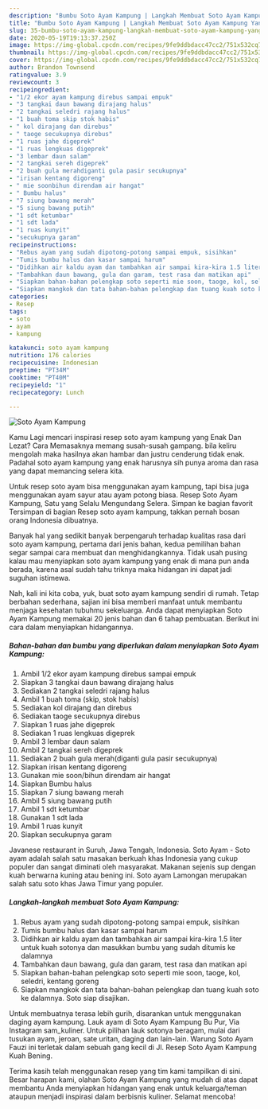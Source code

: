 ```yaml
---
description: "Bumbu Soto Ayam Kampung | Langkah Membuat Soto Ayam Kampung Yang Sedap"
title: "Bumbu Soto Ayam Kampung | Langkah Membuat Soto Ayam Kampung Yang Sedap"
slug: 35-bumbu-soto-ayam-kampung-langkah-membuat-soto-ayam-kampung-yang-sedap
date: 2020-05-19T19:13:37.250Z
image: https://img-global.cpcdn.com/recipes/9fe9ddbdacc47cc2/751x532cq70/soto-ayam-kampung-foto-resep-utama.jpg
thumbnail: https://img-global.cpcdn.com/recipes/9fe9ddbdacc47cc2/751x532cq70/soto-ayam-kampung-foto-resep-utama.jpg
cover: https://img-global.cpcdn.com/recipes/9fe9ddbdacc47cc2/751x532cq70/soto-ayam-kampung-foto-resep-utama.jpg
author: Brandon Townsend
ratingvalue: 3.9
reviewcount: 3
recipeingredient:
- "1/2 ekor ayam kampung direbus sampai empuk"
- "3 tangkai daun bawang dirajang halus"
- "2 tangkai seledri rajang halus"
- "1 buah toma skip stok habis"
- " kol dirajang dan direbus"
- " taoge secukupnya direbus"
- "1 ruas jahe digeprek"
- "1 ruas lengkuas digeprek"
- "3 lembar daun salam"
- "2 tangkai sereh digeprek"
- "2 buah gula merahdiganti gula pasir secukupnya"
- "irisan kentang digoreng"
- " mie soonbihun direndam air hangat"
- " Bumbu halus"
- "7 siung bawang merah"
- "5 siung bawang putih"
- "1 sdt ketumbar"
- "1 sdt lada"
- "1 ruas kunyit"
- "secukupnya garam"
recipeinstructions:
- "Rebus ayam yang sudah dipotong-potong sampai empuk, sisihkan"
- "Tumis bumbu halus dan kasar sampai harum"
- "Didihkan air kaldu ayam dan tambahkan air sampai kira-kira 1.5 liter untuk kuah sotonya dan masukkan bumbu yang sudah ditumis ke dalamnya"
- "Tambahkan daun bawang, gula dan garam, test rasa dan matikan api"
- "Siapkan bahan-bahan pelengkap soto seperti mie soon, taoge, kol, seledri, kentang goreng"
- "Siapkan mangkok dan tata bahan-bahan pelengkap dan tuang kuah soto ke dalamnya. Soto siap disajikan."
categories:
- Resep
tags:
- soto
- ayam
- kampung

katakunci: soto ayam kampung 
nutrition: 176 calories
recipecuisine: Indonesian
preptime: "PT34M"
cooktime: "PT40M"
recipeyield: "1"
recipecategory: Lunch

---
```



![Soto Ayam Kampung](https://img-global.cpcdn.com/recipes/9fe9ddbdacc47cc2/751x532cq70/soto-ayam-kampung-foto-resep-utama.jpg)

Kamu Lagi mencari inspirasi resep soto ayam kampung yang Enak Dan Lezat? Cara Memasaknya memang susah-susah gampang. bila keliru mengolah maka hasilnya akan hambar dan justru cenderung tidak enak. Padahal soto ayam kampung yang enak harusnya sih punya aroma dan rasa yang dapat memancing selera kita.

Untuk resep soto ayam bisa menggunakan ayam kampung, tapi bisa juga menggunakan ayam sayur atau ayam potong biasa. Resep Soto Ayam Kampung, Satu yang Selalu Mengundang Selera. Simpan ke bagian favorit Tersimpan di bagian Resep soto ayam kampung, takkan pernah bosan orang Indonesia dibuatnya.

Banyak hal yang sedikit banyak berpengaruh terhadap kualitas rasa dari soto ayam kampung, pertama dari jenis bahan, kedua pemilihan bahan segar sampai cara membuat dan menghidangkannya. Tidak usah pusing kalau mau menyiapkan soto ayam kampung yang enak di mana pun anda berada, karena asal sudah tahu triknya maka hidangan ini dapat jadi suguhan istimewa.


Nah, kali ini kita coba, yuk, buat soto ayam kampung sendiri di rumah. Tetap berbahan sederhana, sajian ini bisa memberi manfaat untuk membantu menjaga kesehatan tubuhmu sekeluarga. Anda dapat menyiapkan Soto Ayam Kampung memakai 20 jenis bahan dan 6 tahap pembuatan. Berikut ini cara dalam menyiapkan hidangannya.

<!--inarticleads1-->

##### Bahan-bahan dan bumbu yang diperlukan dalam menyiapkan Soto Ayam Kampung:

1. Ambil 1/2 ekor ayam kampung direbus sampai empuk
1. Siapkan 3 tangkai daun bawang dirajang halus
1. Sediakan 2 tangkai seledri rajang halus
1. Ambil 1 buah toma (skip, stok habis)
1. Sediakan  kol dirajang dan direbus
1. Sediakan  taoge secukupnya direbus
1. Siapkan 1 ruas jahe digeprek
1. Sediakan 1 ruas lengkuas digeprek
1. Ambil 3 lembar daun salam
1. Ambil 2 tangkai sereh digeprek
1. Sediakan 2 buah gula merah(diganti gula pasir secukupnya)
1. Siapkan irisan kentang digoreng
1. Gunakan  mie soon/bihun direndam air hangat
1. Siapkan  Bumbu halus
1. Siapkan 7 siung bawang merah
1. Ambil 5 siung bawang putih
1. Ambil 1 sdt ketumbar
1. Gunakan 1 sdt lada
1. Ambil 1 ruas kunyit
1. Siapkan secukupnya garam


Javanese restaurant in Suruh, Jawa Tengah, Indonesia. Soto Ayam - Soto ayam adalah salah satu masakan berkuah khas Indonesia yang cukup populer dan sangat diminati oleh masyarakat. Makanan sejenis sup dengan kuah berwarna kuning atau bening ini. Soto ayam Lamongan merupakan salah satu soto khas Jawa Timur yang populer. 

<!--inarticleads2-->

##### Langkah-langkah membuat Soto Ayam Kampung:

1. Rebus ayam yang sudah dipotong-potong sampai empuk, sisihkan
1. Tumis bumbu halus dan kasar sampai harum
1. Didihkan air kaldu ayam dan tambahkan air sampai kira-kira 1.5 liter untuk kuah sotonya dan masukkan bumbu yang sudah ditumis ke dalamnya
1. Tambahkan daun bawang, gula dan garam, test rasa dan matikan api
1. Siapkan bahan-bahan pelengkap soto seperti mie soon, taoge, kol, seledri, kentang goreng
1. Siapkan mangkok dan tata bahan-bahan pelengkap dan tuang kuah soto ke dalamnya. Soto siap disajikan.


Untuk membuatnya terasa lebih gurih, disarankan untuk menggunakan daging ayam kampung. Lauk ayam di Soto Ayam Kampung Bu Pur, Via Instagram sam_kuliner. Untuk pilihan lauk sotonya beragam, mulai dari tusukan ayam, jeroan, sate uritan, daging dan lain-lain. Warung Soto Ayam Fauzi ini terletak dalam sebuah gang kecil di Jl. Resep Soto Ayam Kampung Kuah Bening. 

Terima kasih telah menggunakan resep yang tim kami tampilkan di sini. Besar harapan kami, olahan Soto Ayam Kampung yang mudah di atas dapat membantu Anda menyiapkan hidangan yang enak untuk keluarga/teman ataupun menjadi inspirasi dalam berbisnis kuliner. Selamat mencoba!
